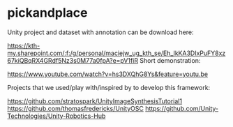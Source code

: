 # pickandplace
Unity project and dataset with annotation can be download here:

https://kth-my.sharepoint.com/:f:/g/personal/maciejw_ug_kth_se/Eh_lkKA3DIxPuFY8xz67kiQBqRX4GRdf5Nz3s0M77a0fpA?e=pV1fiR
Short demonstration:

https://www.youtube.com/watch?v=hs3DXQhG8Ys&feature=youtu.be

Projects that we used/play with/inspired by to develop this framework:

https://github.com/stratospark/UnityImageSynthesisTutorial1
https://github.com/thomasfredericks/UnityOSC
https://github.com/Unity-Technologies/Unity-Robotics-Hub
